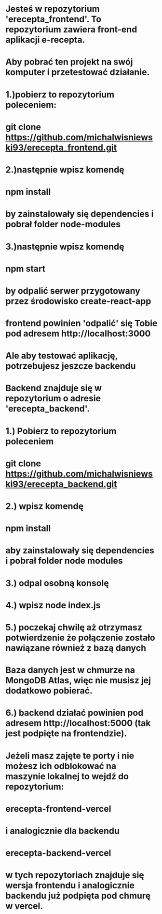 # Jesteś w repozytorium 'erecepta_frontend'. To repozytorium zawiera front-end aplikacji e-recepta.

# Aby pobrać ten projekt na swój komputer i przetestować działanie.
# 1.)pobierz to repozytorium poleceniem:
# git clone https://github.com/michalwisniewski93/erecepta_frontend.git
# 2.)następnie wpisz komendę 
# npm install 
# by zainstalowały się dependencies i pobrał folder node-modules
# 3.)następnie wpisz komendę 
# npm start 
# by odpalić serwer przygotowany przez środowisko create-react-app 


# frontend powinien 'odpalić' się Tobie pod adresem http://localhost:3000

# Ale aby testować aplikację, potrzebujesz jeszcze backendu

# Backend znajduje się w repozytorium o adresie 'erecepta_backend'. 

# 1.) Pobierz to repozytorium poleceniem
# git clone https://github.com/michalwisniewski93/erecepta_backend.git
# 2.) wpisz komendę 
# npm install 
# aby zainstalowały się dependencies i pobrał folder node modules
# 3.) odpal osobną konsolę
# 4.) wpisz node index.js 
# 5.) poczekaj chwilę aż otrzymasz potwierdzenie że połączenie zostało nawiązane również z bazą danych
# Baza danych jest w chmurze na MongoDB Atlas, więc nie musisz jej dodatkowo pobierać.
# 6.) backend działać powinien pod adresem http://localhost:5000 (tak jest podpięte na frontendzie).

# Jeżeli masz zajęte te porty i nie możesz ich odblokować  na maszynie lokalnej to wejdź do repozytorium:
# erecepta-frontend-vercel
# i analogicznie dla backendu
# erecepta-backend-vercel
# w tych repozytoriach znajduje się wersja frontendu i analogicznie backendu już podpięta pod chmurę w vercel.
